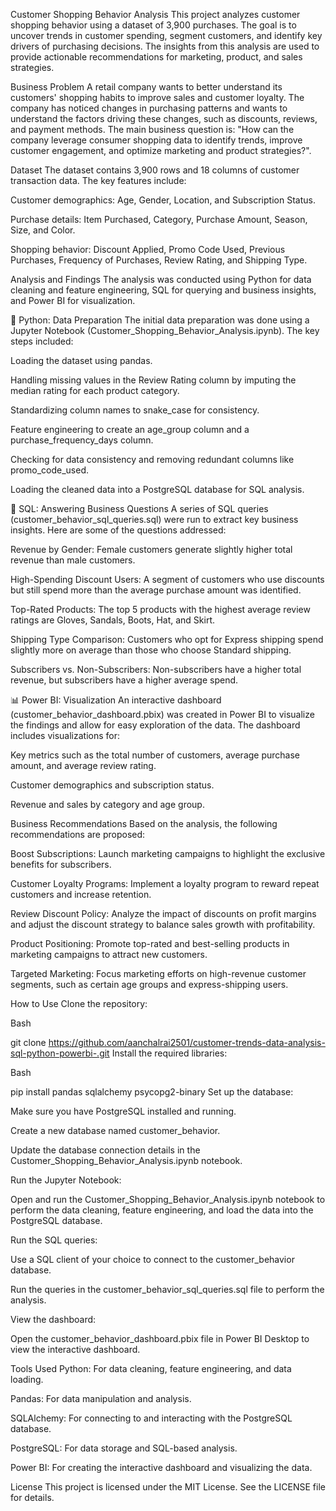 Customer Shopping Behavior Analysis This project analyzes customer shopping behavior using a dataset of 3,900 purchases. The goal is to uncover trends in customer spending, segment customers, and identify key drivers of purchasing decisions. The insights from this analysis are used to provide actionable recommendations for marketing, product, and sales strategies.

Business Problem A retail company wants to better understand its customers' shopping habits to improve sales and customer loyalty. The company has noticed changes in purchasing patterns and wants to understand the factors driving these changes, such as discounts, reviews, and payment methods. The main business question is: "How can the company leverage consumer shopping data to identify trends, improve customer engagement, and optimize marketing and product strategies?".

Dataset The dataset contains 3,900 rows and 18 columns of customer transaction data. The key features include:

Customer demographics: Age, Gender, Location, and Subscription Status.

Purchase details: Item Purchased, Category, Purchase Amount, Season, Size, and Color.

Shopping behavior: Discount Applied, Promo Code Used, Previous Purchases, Frequency of Purchases, Review Rating, and Shipping Type.

Analysis and Findings The analysis was conducted using Python for data cleaning and feature engineering, SQL for querying and business insights, and Power BI for visualization.

🐍 Python: Data Preparation The initial data preparation was done using a Jupyter Notebook (Customer_Shopping_Behavior_Analysis.ipynb). The key steps included:

Loading the dataset using pandas.

Handling missing values in the Review Rating column by imputing the median rating for each product category.

Standardizing column names to snake_case for consistency.

Feature engineering to create an age_group column and a purchase_frequency_days column.

Checking for data consistency and removing redundant columns like promo_code_used.

Loading the cleaned data into a PostgreSQL database for SQL analysis.

💾 SQL: Answering Business Questions A series of SQL queries (customer_behavior_sql_queries.sql) were run to extract key business insights. Here are some of the questions addressed:

Revenue by Gender: Female customers generate slightly higher total revenue than male customers.

High-Spending Discount Users: A segment of customers who use discounts but still spend more than the average purchase amount was identified.

Top-Rated Products: The top 5 products with the highest average review ratings are Gloves, Sandals, Boots, Hat, and Skirt.

Shipping Type Comparison: Customers who opt for Express shipping spend slightly more on average than those who choose Standard shipping.

Subscribers vs. Non-Subscribers: Non-subscribers have a higher total revenue, but subscribers have a higher average spend.

📊 Power BI: Visualization An interactive dashboard (customer_behavior_dashboard.pbix) was created in Power BI to visualize the findings and allow for easy exploration of the data. The dashboard includes visualizations for:

Key metrics such as the total number of customers, average purchase amount, and average review rating.

Customer demographics and subscription status.

Revenue and sales by category and age group.

Business Recommendations Based on the analysis, the following recommendations are proposed:

Boost Subscriptions: Launch marketing campaigns to highlight the exclusive benefits for subscribers.

Customer Loyalty Programs: Implement a loyalty program to reward repeat customers and increase retention.

Review Discount Policy: Analyze the impact of discounts on profit margins and adjust the discount strategy to balance sales growth with profitability.

Product Positioning: Promote top-rated and best-selling products in marketing campaigns to attract new customers.

Targeted Marketing: Focus marketing efforts on high-revenue customer segments, such as certain age groups and express-shipping users.

How to Use Clone the repository:

Bash

git clone https://github.com/aanchalrai2501/customer-trends-data-analysis-sql-python-powerbi-.git Install the required libraries:

Bash

pip install pandas sqlalchemy psycopg2-binary Set up the database:

Make sure you have PostgreSQL installed and running.

Create a new database named customer_behavior.

Update the database connection details in the Customer_Shopping_Behavior_Analysis.ipynb notebook.

Run the Jupyter Notebook:

Open and run the Customer_Shopping_Behavior_Analysis.ipynb notebook to perform the data cleaning, feature engineering, and load the data into the PostgreSQL database.

Run the SQL queries:

Use a SQL client of your choice to connect to the customer_behavior database.

Run the queries in the customer_behavior_sql_queries.sql file to perform the analysis.

View the dashboard:

Open the customer_behavior_dashboard.pbix file in Power BI Desktop to view the interactive dashboard.

Tools Used Python: For data cleaning, feature engineering, and data loading.

Pandas: For data manipulation and analysis.

SQLAlchemy: For connecting to and interacting with the PostgreSQL database.

PostgreSQL: For data storage and SQL-based analysis.

Power BI: For creating the interactive dashboard and visualizing the data.

License This project is licensed under the MIT License. See the LICENSE file for details.
